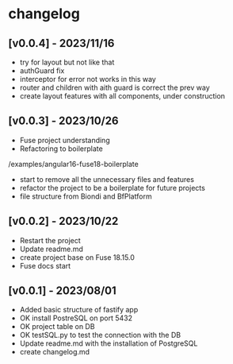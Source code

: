 # changelog

## [v0.0.4] - 2023/11/16

- try for layout but not like that
- authGuard fix
- interceptor for error not works in this way
- router and children with aith guard is correct the prev way
- create layout features with all components, under construction

## [v0.0.3] - 2023/10/26

- Fuse project understanding
- Refactoring to boilerplate

/examples/angular16-fuse18-boilerplate

- start to remove all the unnecessary files and features
- refactor the project to be a boilerplate for future projects
- file structure from Biondi and BfPlatform

## [v0.0.2] - 2023/10/22

- Restart the project
- Update readme.md
- create project base on Fuse 18.15.0
- Fuse docs start


## [v0.0.1] - 2023/08/01

- Added basic structure of fastify app
- OK install PostreSQL on port 5432
- OK project table on DB 
- OK testSQL.py to test the connection with the DB
- Update readme.md with the installation of PostgreSQL
- create changelog.md
